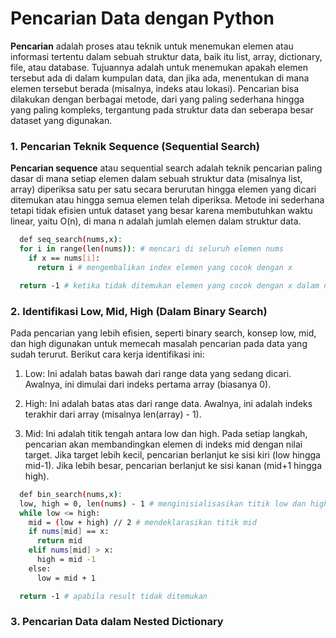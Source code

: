 # Pencarian Data dengan Python

**Pencarian** adalah proses atau teknik untuk menemukan elemen atau informasi tertentu dalam sebuah struktur data, baik itu list, array, dictionary, file, atau database. Tujuannya adalah untuk menemukan apakah elemen tersebut ada di dalam kumpulan data, dan jika ada, menentukan di mana elemen tersebut berada (misalnya, indeks atau lokasi). Pencarian bisa dilakukan dengan berbagai metode, dari yang paling sederhana hingga yang paling kompleks, tergantung pada struktur data dan seberapa besar dataset yang digunakan.

### 1. Pencarian Teknik Sequence (Sequential Search)

**Pencarian sequence** atau sequential search adalah teknik pencarian paling dasar di mana setiap elemen dalam sebuah struktur data (misalnya list, array) diperiksa satu per satu secara berurutan hingga elemen yang dicari ditemukan atau hingga semua elemen telah diperiksa. Metode ini sederhana tetapi tidak efisien untuk dataset yang besar karena membutuhkan waktu linear, yaitu O(n), di mana n adalah jumlah elemen dalam struktur data.

```bash
  def seq_search(nums,x):
  for i in range(len(nums)): # mencari di seluruh elemen nums
    if x == nums[i]:
      return i # mengembalikan index elemen yang cocok dengan x

  return -1 # ketika tidak ditemukan elemen yang cocok dengan x dalam nums
```

### 2. Identifikasi Low, Mid, High (Dalam Binary Search)

Pada pencarian yang lebih efisien, seperti binary search, konsep low, mid, dan high digunakan untuk memecah masalah pencarian pada data yang sudah terurut. Berikut cara kerja identifikasi ini:

1. Low: Ini adalah batas bawah dari range data yang sedang dicari. Awalnya, ini dimulai dari indeks pertama array (biasanya 0).

2. High: Ini adalah batas atas dari range data. Awalnya, ini adalah indeks terakhir dari array (misalnya len(array) - 1).

3. Mid: Ini adalah titik tengah antara low dan high. Pada setiap langkah, pencarian akan membandingkan elemen di indeks mid dengan nilai target. Jika target lebih kecil, pencarian berlanjut ke sisi kiri (low hingga mid-1). Jika lebih besar, pencarian berlanjut ke sisi kanan (mid+1 hingga high).

```bash
  def bin_search(nums,x):
  low, high = 0, len(nums) - 1 # menginisialisasikan titik low dan high
  while low <= high:
    mid = (low + high) // 2 # mendeklarasikan titik mid
    if nums[mid] == x:
      return mid
    elif nums[mid] > x:
      high = mid -1
    else:
      low = mid + 1

  return -1 # apabila result tidak ditemukan
```

### 3. Pencarian Data dalam Nested Dictionary
